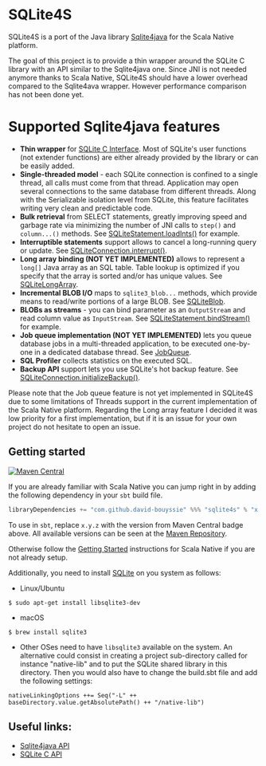 # SQLite4S

SQLite4S is a port of the Java library [Sqlite4java](https://bitbucket.org/almworks/sqlite4java) for the Scala Native platform.

The goal of this project is to provide a thin wrapper around the SQLite C library with an API similar to the Sqlite4java one. Since JNI is not needed anymore thanks to Scala Native, SQLite4S should have a lower overhead compared to the Sqlite4ava wrapper. However performance comparison has not been done yet.

# Supported Sqlite4java features

  * **Thin wrapper** for [SQLite C Interface](http://sqlite.org/c3ref/funclist.html). Most of SQLite's user functions (not extender functions) are either already provided by the library or can be easily added.
  * **Single-threaded model** - each SQLite connection is confined to a single thread, all calls must come from that thread. Application may open several connections to the same database from different threads. Along with the Serializable isolation level from SQLite, this feature facilitates writing very clean and predictable code.
  * **Bulk retrieval** from SELECT statements, greatly improving speed and garbage rate via minimizing the number of JNI calls to `step()` and `column...()` methods. See  [SQLiteStatement.loadInts()](http://almworks.com/sqlite4java/javadoc/index.html) for example.
  * **Interruptible statements** support allows to cancel a long-running query or update. See [SQLiteConnection.interrupt()](http://almworks.com/sqlite4java/javadoc/index.html).
  * **Long array binding (NOT YET IMPLEMENTED)** allows to represent a `long[]` Java array as an SQL table. Table lookup is optimized if you specify that the array is sorted and/or has unique values. See [SQLiteLongArray](http://almworks.com/sqlite4java/javadoc/index.html).
  * **Incremental BLOB I/O** maps to `sqlite3_blob...` methods, which provide means to read/write portions of a large BLOB. See [SQLiteBlob](http://almworks.com/sqlite4java/javadoc/index.html).
  * **BLOBs as streams** - you can bind parameter as an `OutputStream` and read column value as `InputStream`. See [SQLiteStatement.bindStream()](http://almworks.com/sqlite4java/javadoc/index.html) for example.
  * **Job queue implementation (NOT YET IMPLEMENTED)** lets you queue database jobs in a multi-threaded application, to be executed one-by-one in a dedicated database thread. See [JobQueue](https://bitbucket.org/almworks/sqlite4java/wiki/JobQueue).
  * **SQL Profiler** collects statistics on the executed SQL.
  * **Backup API** support lets you use SQLite's hot backup feature. See [SQLiteConnection.initializeBackup()](http://almworks.com/sqlite4java/javadoc/index.html).
  
Please note that the Job queue feature is not yet implemented in SQLite4S due to some limitations of Threads support in the current implementation of the Scala Native platform.
Regarding the Long array feature I decided it was low priority for a first implementation, but if it is an issue for your own project do not hesitate to open an issue.

## Getting started
[![Maven Central](https://img.shields.io/maven-central/v/com.github.david-bouyssie/sqlite4s_native0.4_2.11/0.3.0)](https://mvnrepository.com/artifact/com.github.david-bouyssie/sqlite4s_native0.4_2.11/0.3.0)

If you are already familiar with Scala Native you can jump right in by adding the following dependency in your `sbt` build file.

```scala
libraryDependencies += "com.github.david-bouyssie" %%% "sqlite4s" % "x.y.z"
```

To use in `sbt`, replace `x.y.z` with the version from Maven Central badge above.
All available versions can be seen at the [Maven Repository](https://mvnrepository.com/artifact/com.github.david-bouyssie/sqlite4s).

Otherwise follow the [Getting Started](https://scala-native.readthedocs.io/en/latest/user/setup.html) instructions for Scala Native if you are not already setup.

Additionally, you need to install [SQLite](https://www.sqlite.org) on you system  as follows:

* Linux/Ubuntu

```
$ sudo apt-get install libsqlite3-dev
```

* macOS

```
$ brew install sqlite3
```

* Other OSes need to have `libsqlite3` available on the system.
An alternative could consist in creating a project sub-directory called for instance "native-lib" and to put the SQLite shared library in this directory.
Then you would also have to change the build.sbt file and add the following settings:
```
nativeLinkingOptions ++= Seq("-L" ++ baseDirectory.value.getAbsolutePath() ++ "/native-lib")
```

## Useful links:

* [Sqlite4java API](http://almworks.com/sqlite4java/javadoc/index.html)
* [SQLite C API](https://www.sqlite.org/capi3ref.html)

